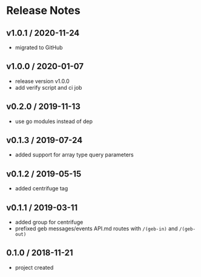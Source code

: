 # Release Notes

## v1.0.1 / 2020-11-24
- migrated to GitHub

## v1.0.0 / 2020-01-07
- release version v1.0.0
- add verify script and ci job 

## v0.2.0 / 2019-11-13
- use go modules instead of dep

## v0.1.3 / 2019-07-24
- added support for array type query parameters

## v0.1.2 / 2019-05-15
- added centrifuge tag

## v0.1.1 / 2019-03-11
- added group for centrifuge
- prefixed geb messages/events API.md routes with `/(geb-in)` and `/(geb-out)`

## 0.1.0 / 2018-11-21
- project created
